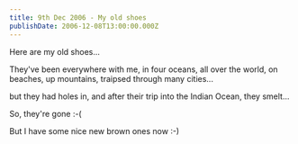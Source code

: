 ```yaml
---
title: 9th Dec 2006 - My old shoes
publishDate: 2006-12-08T13:00:00.000Z
---
```



Here are my old shoes...

They&#39;ve been everywhere with me, in four oceans, all over the world, on beaches, up mountains, traipsed through many cities...

but they had holes in, and after their trip into the Indian Ocean, they smelt...

So, they&#39;re gone :-(

But I have some nice new brown ones now :-)
